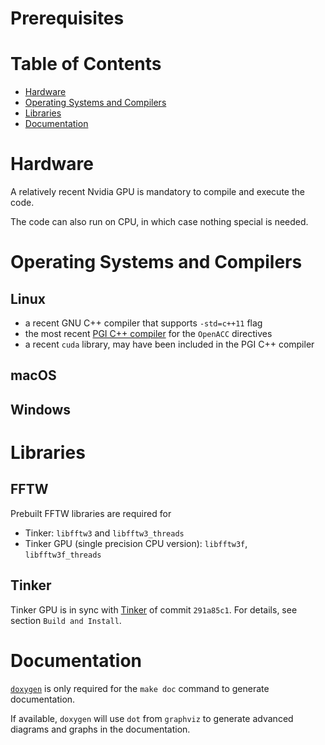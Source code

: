 # Prerequisites

# Table of Contents
* [Hardware](#hardware)
* [Operating Systems and Compilers](#os)
* [Libraries](#lib)
* [Documentation](#doc)

<a name='hardware'></a>
# Hardware
A relatively recent Nvidia GPU is mandatory to compile and execute the code.

The code can also run on CPU, in which case nothing special is needed.

<a name='os'></a>
# Operating Systems and Compilers

## Linux
* a recent GNU C++ compiler that supports `-std=c++11` flag
* the most recent [PGI C++ compiler](https://www.pgroup.com/products/community.htm)
for the `OpenACC` directives
* a recent `cuda` library, may have been included in the PGI C++ compiler

## macOS

## Windows

<a name='lib'></a>
# Libraries

## FFTW
Prebuilt FFTW libraries are required for
* Tinker: `libfftw3` and `libfftw3_threads`
* Tinker GPU (single precision CPU version): `libfftw3f`, `libfftw3f_threads`

## Tinker
Tinker GPU is in sync with
[Tinker](https://github.com/TinkerTools/Tinker/tree/291a85c1435feddc835e80bfa340497b67cc1393)
of commit `291a85c1`.
For details, see section `Build and Install`.

<a name='doc'></a>
# Documentation
[`doxygen`](http://www.doxygen.nl) is only required for the `make doc` command
to generate documentation.

If available, `doxygen` will use `dot` from `graphviz` to generate
advanced diagrams and graphs in the documentation.
